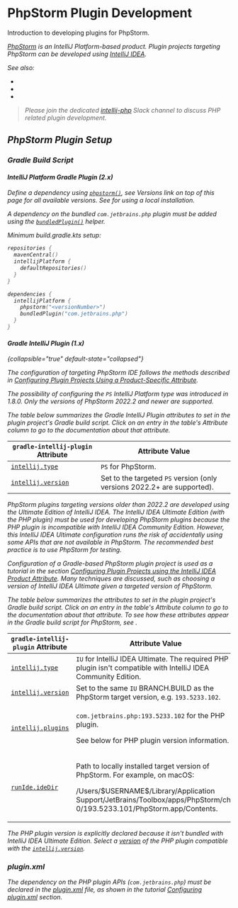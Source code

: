 <!-- Copyright 2000-2024 JetBrains s.r.o. and contributors. Use of this source code is governed by the Apache 2.0 license. -->

# PhpStorm Plugin Development

<link-summary>Introduction to developing plugins for PhpStorm.</link-summary>

<var name="productID" value="phpstorm"/>
<var name="marketplaceProductID" value="phpstorm"/>
<include from="snippets.md" element-id="jetbrainsIDE_TLDR"/>

[PhpStorm](https://www.jetbrains.com/phpstorm/) is an IntelliJ Platform-based product.
Plugin projects targeting PhpStorm can be developed using [IntelliJ IDEA](idea.md).

<include from="snippets.md" element-id="jetbrainsProductOpenSourceLicense"/>

See also:

* [](plugin_alternatives.md#phpstorm-advanced-metadata)
* [](php_open_api.md)
* [](existing_plugins.md)

> Please join the dedicated [intellij-php](https://jetbrains-platform.slack.com/archives/C5P9YB0LT/p1653913208725609) Slack channel to discuss PHP related plugin development.
>

## PhpStorm Plugin Setup

### Gradle Build Script

#### IntelliJ Platform Gradle Plugin (2.x)

Define a dependency using [`phpstorm()`](tools_intellij_platform_gradle_plugin_dependencies_extension.md), see _Versions_ link on top of this page for all available versions.
See [](tools_intellij_platform_gradle_plugin.md#dependenciesLocalPlatform) for using a local installation.

A dependency on the bundled `com.jetbrains.php` plugin must be added using the [`bundledPlugin()`](tools_intellij_platform_gradle_plugin_dependencies_extension.md#plugins) helper.

Minimum <path>build.gradle.kts</path> setup:

```kotlin
repositories {
  mavenCentral()
  intellijPlatform {
    defaultRepositories()
  }
}

dependencies {
  intellijPlatform {
    phpstorm("<versionNumber>")
    bundledPlugin("com.jetbrains.php")
  }
}
```

#### Gradle IntelliJ Plugin (1.x)

{collapsible="true" default-state="collapsed"}

<tabs>

<tab title="PhpStorm IDE">

The configuration of targeting PhpStorm IDE follows the methods described in [Configuring Plugin Projects Using a Product-Specific Attribute](dev_alternate_products.md#using-a-product-specific-attribute).

The possibility of configuring the `PS` IntelliJ Platform type was introduced in [](tools_gradle_intellij_plugin.md) 1.8.0.
Only the versions of PhpStorm 2022.2 and newer are supported.

The table below summarizes the Gradle IntelliJ Plugin attributes to set in the plugin project's Gradle build script.
Click on an entry in the table's *Attribute* column to go to the documentation about that attribute.

| `gradle-intellij-plugin` Attribute                                               | Attribute Value                                                         |
|----------------------------------------------------------------------------------|-------------------------------------------------------------------------|
| [`intellij.type`](tools_gradle_intellij_plugin.md#intellij-extension-type)       | `PS` for PhpStorm.                                                      |
| [`intellij.version`](tools_gradle_intellij_plugin.md#intellij-extension-version) | Set to the targeted `PS` version (only versions 2022.2+ are supported). |

</tab>

<tab title="PHP Plugin">

PhpStorm plugins targeting versions older than 2022.2 are developed using the Ultimate Edition of IntelliJ IDEA.
The IntelliJ IDEA Ultimate Edition (with the PHP plugin) must be used for developing PhpStorm plugins because the PHP plugin is incompatible with IntelliJ IDEA Community Edition.
However, this IntelliJ IDEA Ultimate configuration runs the risk of accidentally using some APIs that are not available in PhpStorm.
The recommended best practice is to use PhpStorm for testing.

Configuration of a Gradle-based PhpStorm plugin project is used as a tutorial in the section [Configuring Plugin Projects using the IntelliJ IDEA Product Attribute](dev_alternate_products.md#using-the-intellij-idea-product-attribute).
Many techniques are discussed, such as choosing a version of IntelliJ IDEA Ultimate given a targeted version of PhpStorm.

The table below summarizes the [](tools_gradle_intellij_plugin.md) attributes to set in the plugin project's Gradle build script.
Click on an entry in the table's *Attribute* column to go to the documentation about that attribute.
To see how these attributes appear in the Gradle build script for PhpStorm, see [](dev_alternate_products.md#configuring-gradle-build-script-using-the-intellij-idea-product-attribute).

| `gradle-intellij-plugin` Attribute                                               | Attribute Value                                                                                                                                                                                                                 |
|----------------------------------------------------------------------------------|---------------------------------------------------------------------------------------------------------------------------------------------------------------------------------------------------------------------------------|
| [`intellij.type`](tools_gradle_intellij_plugin.md#intellij-extension-type)       | `IU` for IntelliJ IDEA Ultimate. The required PHP plugin isn't compatible with IntelliJ IDEA Community Edition.                                                                                                                 |
| [`intellij.version`](tools_gradle_intellij_plugin.md#intellij-extension-version) | Set to the same `IU` BRANCH.BUILD as the PhpStorm target version, e.g. `193.5233.102`.                                                                                                                                          |
| [`intellij.plugins`](tools_gradle_intellij_plugin.md#intellij-extension-plugins) | <p>`com.jetbrains.php:193.5233.102` for the PHP plugin.</p><p>See below for PHP plugin version information.</p>                                                                                                                 |
| [`runIde.ideDir`](tools_gradle_intellij_plugin.md#tasks-runide-idedir)           | <p>Path to locally installed target version of PhpStorm. For example, on macOS:</p><p><path>/Users/\$USERNAME\$/Library/Application Support/JetBrains/Toolbox/apps/PhpStorm/ch-0/193.5233.101/PhpStorm.app/Contents</path>.</p> |

The PHP plugin version is explicitly declared because it isn't bundled with IntelliJ IDEA Ultimate Edition.
Select a [version](https://plugins.jetbrains.com/plugin/6610-php/versions) of the PHP plugin compatible with the [`intellij.version`](tools_gradle_intellij_plugin.md#intellij-extension-version).

</tab>

</tabs>

### plugin.xml

The dependency on the PHP plugin APIs (`com.jetbrains.php`) must be declared in the <path>[plugin.xml](plugin_configuration_file.md)</path> file, as shown in the tutorial [Configuring plugin.xml](dev_alternate_products.md#configuring-pluginxml) section.
